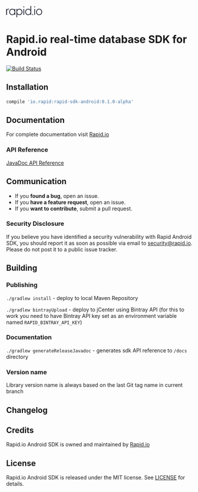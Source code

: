 ![Rapid.io](extras/rapid.png)

# Rapid.io real-time database SDK  for Android
[![Build Status](https://travis-ci.org/Rapid-SDK/android.svg?branch=master)](https://travis-ci.org/Rapid-SDK/android)


## Installation

```groovy
compile 'io.rapid:rapid-sdk-android:0.1.0-alpha'
```


## Documentation

For complete documentation visit [Rapid.io](https://www.rapid.io/docs)

### API Reference
[JavaDoc API Reference](https://rapid-sdk.github.io/android/)


## Communication

- If you **found a bug**, open an issue.
- If you **have a feature request**, open an issue.
- If you **want to contribute**, submit a pull request.

### Security Disclosure

If you believe you have identified a security vulnerability with Rapid Android SDK, you should report it as soon as possible via email to [security@rapid.io](mailto:security@rapid.io). Please do not post it to a public issue tracker.


## Building

### Publishing
`./gradlew install` - deploy to local Maven Repository

`./gradlew bintrayUpload` - deploy to jCenter using Bintray API (for this to work you need to have Bintray API key set as an environment variable named `RAPID_BINTRAY_API_KEY`)

### Documentation
`./gradlew generateReleaseJavadoc` - generates sdk API reference to `/docs` directory

### Version name
Library version name is always based on the last Git tag name in current branch

## Changelog


## Credits

Rapid.io Android SDK is owned and maintained by [Rapid.io](http://www.rapid.io)


## License
Rapid.io Android SDK is released under the MIT license. See [LICENSE](/LICENSE.md) for details.